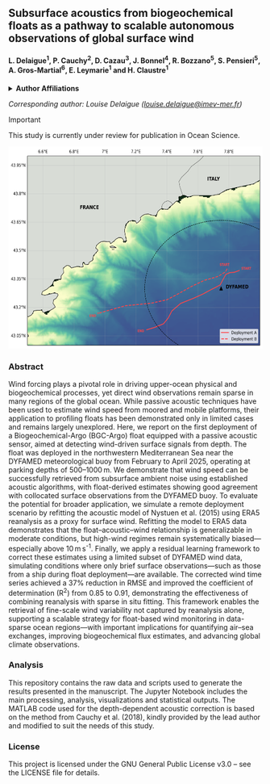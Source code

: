 ## Subsurface acoustics from biogeochemical floats as a pathway to scalable autonomous observations of global surface wind

#### **L. Delaigue<sup>1</sup>\, P. Cauchy<sup>2</sup>, D. Cazau<sup>3</sup>, J. Bonnel<sup>4</sup>, R. Bozzano<sup>5</sup>, S. Pensieri<sup>5</sup>, A. Gros-Martial<sup>6</sup>, E. Leymarie<sup>1</sup> and H. Claustre<sup>1</sup>**

<details>
<summary><strong>Author Affiliations</strong></summary>
  
<sup>1</sup>Sorbonne Université, CNRS, Laboratoire d'Océanographie de Villefranche, LOV, 06230 Villefranche-sur-Mer, France
  
<sup>2</sup>Institut des sciences de la mer (ISMER), Université du Québec à Rimouski (UQAR), Rimouski, Canada

<sup>3</sup>ENSTA, Lab-STICC, UMR CNRS 6285, Brest, France

<sup>4</sup>Marine Physical Laboratory, Scripps Institution of Oceanography, University of California San Diego, La Jolla, CA, 92093, USA

<sup>5</sup>Institute for the Study of Anthropic Impact and Sustainability in the Marine Environment (IAS), Consiglio Nazionale delle Ricerche (CNR), Genoa, Italy

<sup>6</sup>Centre d’Études Biologiques de Chizé, CNRS, Villiers-en-bois, France



</details>



*Corresponding author: Louise Delaigue ([louise.delaigue@imev-mer.fr](mailto:louise.delaigue@imev-mer.fr))*

> [!IMPORTANT]  
> This study is currently under review for publication in Ocean Science.

<img src="figs/trajectory.png" width="600" height="400" />

### Abstract
Wind forcing plays a pivotal role in driving upper-ocean physical and biogeochemical processes, yet direct wind observations remain sparse in many regions of the global ocean. While passive acoustic techniques have been used to estimate wind speed from moored and mobile platforms, their application to profiling floats has been demonstrated only in limited cases and remains largely unexplored. Here, we report on the first deployment of a Biogeochemical-Argo (BGC-Argo) float equipped with a passive acoustic sensor, aimed at detecting wind-driven surface signals from depth. The float was deployed in the northwestern Mediterranean Sea near the DYFAMED meteorological buoy from February to April 2025, operating at parking depths of 500–1000 m. We demonstrate that wind speed can be successfully retrieved from subsurface ambient noise using established acoustic algorithms, with float-derived estimates showing good agreement with collocated surface observations from the DYFAMED buoy. To evaluate the potential for broader application, we simulate a remote deployment scenario by refitting the acoustic model of Nystuen et al. (2015) using ERA5 reanalysis as a proxy for surface wind. Refitting the model to ERA5 data demonstrates that the float–acoustic–wind relationship is generalizable in moderate conditions, but high-wind regimes remain systematically biased—especially above 10 m s<sup>-1</sup>. Finally, we apply a residual learning framework to correct these estimates using a limited subset of DYFAMED wind data, simulating conditions where only brief surface observations—such as those from a ship during float deployment—are available. The corrected wind time series achieved a 37% reduction in RMSE and improved the coefficient of determination (R<sup>2</sup>) from 0.85 to 0.91, demonstrating the effectiveness of combining reanalysis with sparse in situ fitting. This framework enables the retrieval of fine-scale wind variability not captured by reanalysis alone, supporting a scalable strategy for float-based wind monitoring in data-sparse ocean regions—with important implications for quantifying air–sea exchanges, improving biogeochemical flux estimates, and advancing global climate observations.


### Analysis
This repository contains the raw data and scripts used to generate the results presented in the manuscript. The Jupyter Notebook includes the main processing, analysis, visualizations and statistical outputs. The MATLAB code used for the depth-dependent acoustic correction is based on the method from Cauchy et al. (2018), kindly provided by the lead author and modified to suit the needs of this study.

### License
This project is licensed under the GNU General Public License v3.0 – see the LICENSE file for details.


